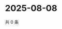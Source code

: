 # 2025-08-08

共 0 条

<!-- BEGIN ZHIHUVIDEO -->
<!-- 最后更新时间 Fri Aug 08 2025 13:22:22 GMT+0800 (China Standard Time) -->

<!-- END ZHIHUVIDEO -->
